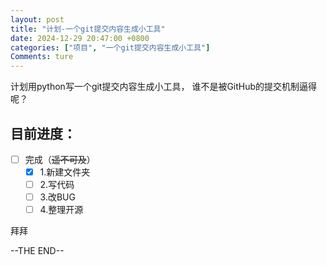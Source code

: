 ```yaml
---
layout: post
title: "计划-一个git提交内容生成小工具"
date: 2024-12-29 20:47:00 +0800
categories: ["项目", "一个git提交内容生成小工具"]
Comments: ture
---
```

计划用python写一个git提交内容生成小工具，
谁不是被GitHub的提交机制逼得呢？

目前进度：
---
- [ ] 完成（~~遥不可及~~）
	- [x] 1.新建文件夹
	- [ ] 2.写代码
	- [ ] 3.改BUG
	- [ ] 4.整理开源

拜拜

--THE END--
